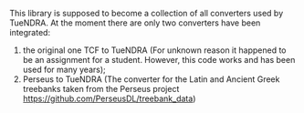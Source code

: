 This library is supposed to become a collection of all converters used by TueNDRA. At the moment there are only two converters have been integrated:
1) the original one TCF to TueNDRA (For unknown reason it happened to be an assignment for a student. However, this code works and has been used for many years);
2) Perseus to TueNDRA (The converter for the Latin and Ancient Greek treebanks taken from the Perseus project https://github.com/PerseusDL/treebank_data)

